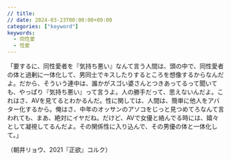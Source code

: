 ```yaml
---
// title: 
// date: 2024-03-23T00:00:00+09:00
categories: ["keyword"]
keywords:
  - 同性愛
  - 性愛
---
```

「要するに、同性愛者を『気持ち悪い』なんて言う人間は、頭の中で、同性愛者の体と過剰に一体化して、男同士でキスしたりするところを想像するからなんだよ。だから、そういう連中は、誰かがスゴい婆さんとつきあってるって聞いても、やっぱり『気持ち悪い』って言うよ。人の勝手だって、思えないんだよ。これはさ、AVを見てるとわかるんだ。性に関しては、人間は、簡単に他人をアバター化するから。俺はさ、中年のオッサンのアソコをじっと見つめてろなんて言われても、まあ、絶対にイヤだね。だけど、AVで女優と絡んでる時には、嬉々として凝視してるんだよ。その関係性に入り込んで、その男優の体と一体化して。」

（朝井リョウ、2021『正欲』コルク）